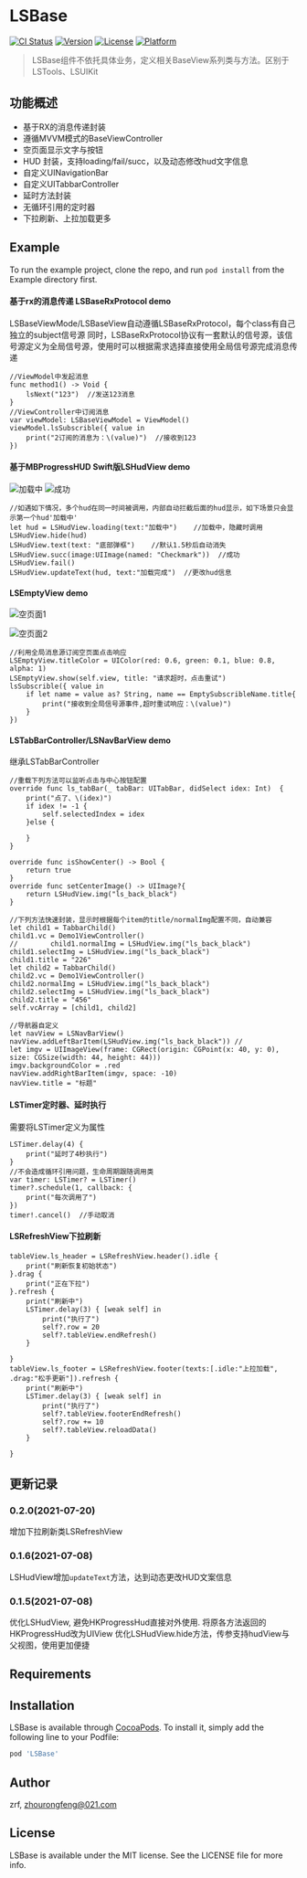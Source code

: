 # LSBase

[![CI Status](https://img.shields.io/travis/zrf/LSBase.svg?style=flat)](https://travis-ci.org/zrf/LSBase)
[![Version](https://img.shields.io/cocoapods/v/LSBase.svg?style=flat)](https://cocoapods.org/pods/LSBase)
[![License](https://img.shields.io/cocoapods/l/LSBase.svg?style=flat)](https://cocoapods.org/pods/LSBase)
[![Platform](https://img.shields.io/cocoapods/p/LSBase.svg?style=flat)](https://cocoapods.org/pods/LSBase)
> LSBase组件不依托具体业务，定义相关BaseView系列类与方法。区别于LSTools、LSUIKit

## 功能概述
+ 基于RX的消息传递封装
+ 遵循MVVM模式的BaseViewController
+ 空页面显示文字与按钮
+ HUD 封装，支持loading/fail/succ，以及动态修改hud文字信息
+ 自定义UINavigationBar
+ 自定义UITabbarController
+ 延时方法封装
+ 无循环引用的定时器
+ 下拉刷新、上拉加载更多

## Example

To run the example project, clone the repo, and run `pod install` from the Example directory first.
#### 基于rx的消息传递 LSBaseRxProtocol demo
LSBaseViewMode/LSBaseView自动遵循LSBaseRxProtocol，每个class有自己独立的subject信号源
同时，LSBaseRxProtocol协议有一套默认的信号源，该信号源定义为全局信号源，使用时可以根据需求选择直接使用全局信号源完成消息传递
```
//ViewModel中发起消息
func method1() -> Void {
    lsNext("123")  //发送123消息
}
//ViewController中订阅消息
var viewModel: LSBaseViewModel = ViewModel()
viewModel.lsSubscrible({ value in
    print("2订阅的消息为：\(value)")  //接收到123
})
```
#### 基于MBProgressHUD Swift版LSHudView demo
![加载中](https://upload-images.jianshu.io/upload_images/9129568-7b2a242d5c995ae5.png?imageMogr2/auto-orient/strip%7CimageView2/2/h/640)
![成功](https://upload-images.jianshu.io/upload_images/9129568-c8923a26719e00d6.png?imageMogr2/auto-orient/strip%7CimageView2/2/h/640)
```
//如遇如下情况，多个hud在同一时间被调用，内部自动拦截后面的hud显示，如下场景只会显示第一个hud'加载中'
let hud = LSHudView.loading(text:"加载中")    //加载中，隐藏时调用 LSHudView.hide(hud)
LSHudView.text(text: "底部弹框")    //默认1.5秒后自动消失
LSHudView.succ(image:UIImage(named: "Checkmark"))  //成功
LSHudView.fail()
LSHudView.updateText(hud, text:"加载完成")  //更改hud信息
```

#### LSEmptyView demo
![空页面1](https://upload-images.jianshu.io/upload_images/9129568-66da7ea5bf27c43b.png?imageMogr2/auto-orient/strip%7CimageView2/2/h/640)

![空页面2](https://upload-images.jianshu.io/upload_images/9129568-6c4a490c3e86fd80.png?imageMogr2/auto-orient/strip%7CimageView2/2/h/640)
```
//利用全局消息源订阅空页面点击响应
LSEmptyView.titleColor = UIColor(red: 0.6, green: 0.1, blue: 0.8, alpha: 1)
LSEmptyView.show(self.view, title: "请求超时，点击重试")
lsSubscrible({ value in
    if let name = value as? String, name == EmptySubscribleName.title{
        print("接收到全局信号源事件,超时重试响应：\(value)")
    }
})
```
#### LSTabBarController/LSNavBarView demo
继承LSTabBarController
```
//重载下列方法可以监听点击与中心按钮配置
override func ls_tabBar(_ tabBar: UITabBar, didSelect idex: Int)  {
    print("点了、\(idex)")
    if idex != -1 {
        self.selectedIndex = idex
    }else {
        
    }
}

override func isShowCenter() -> Bool {
    return true
}
override func setCenterImage() -> UIImage?{
    return LSHudView.img("ls_back_black")
}

//下列方法快速封装，显示时根据每个item的title/normalImg配置不同，自动兼容
let child1 = TabbarChild()
child1.vc = Demo1ViewController()
//        child1.normalImg = LSHudView.img("ls_back_black")
child1.selectImg = LSHudView.img("ls_back_black")
child1.title = "226"
let child2 = TabbarChild()
child2.vc = Demo1ViewController()
child2.normalImg = LSHudView.img("ls_back_black")
child2.selectImg = LSHudView.img("ls_back_black")
child2.title = "456"
self.vcArray = [child1, child2]

//导航器自定义
let navView = LSNavBarView()
navView.addLeftBarItem(LSHudView.img("ls_back_black")) //
let imgv = UIImageView(frame: CGRect(origin: CGPoint(x: 40, y: 0), size: CGSize(width: 44, height: 44)))
imgv.backgroundColor = .red
navView.addRightBarItem(imgv, space: -10)
navView.title = "标题"
```
 #### LSTimer定时器、延时执行
 需要将LSTimer定义为属性
 ```
 LSTimer.delay(4) {
     print("延时了4秒执行")
 }
 //不会造成循环引用问题，生命周期跟随调用类
 var timer: LSTimer? = LSTimer()
 timer?.schedule(1, callback: {
     print("每次调用了")
 })
 timer!.cancel()  //手动取消
 ```
 
 #### LSRefreshView下拉刷新
 ```
 tableView.ls_header = LSRefreshView.header().idle {
     print("刷新恢复初始状态")
 }.drag {
     print("正在下拉")
 }.refresh {
     print("刷新中")
     LSTimer.delay(3) { [weak self] in
         print("执行了")
         self?.row = 20
         self?.tableView.endRefresh()
     }
     
 }
 tableView.ls_footer = LSRefreshView.footer(texts:[.idle:"上拉加载", .drag:"松手更新"]).refresh {
     print("刷新中")
     LSTimer.delay(3) { [weak self] in
         print("执行了")
         self?.tableView.footerEndRefresh()
         self?.row += 10
         self?.tableView.reloadData()
     }
     
 } 
```

## 更新记录
### 0.2.0(2021-07-20)
增加下拉刷新类LSRefreshView

### 0.1.6(2021-07-08)
LSHudView增加`updateText`方法，达到动态更改HUD文案信息

### 0.1.5(2021-07-08)
优化LSHudView, 避免HKProgressHud直接对外使用. 将原各方法返回的HKProgressHud改为UIView
优化LSHudView.hide方法，传参支持hudView与父视图，使用更加便捷


## Requirements

## Installation

LSBase is available through [CocoaPods](https://cocoapods.org). To install
it, simply add the following line to your Podfile:

```ruby
pod 'LSBase'
```

## Author

zrf, zhourongfeng@021.com

## License

LSBase is available under the MIT license. See the LICENSE file for more info.
